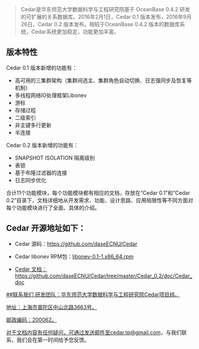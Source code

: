 ﻿>Cedar是华东师范大学数据科学与工程研究院基于 OceanBase 0.4.2 研发的可扩展的关系数据库。2016年2月1日，Cedar 0.1 版本发布，2016年9月26日，Cedar 0.2 版本发布。相较于OceanBase 0.4.2 版本的数据库系统，Cedar系统更加稳定，功能更加丰富。

<h2> 版本特性</h2>
Cedar 0.1 版本新增的功能有：

* 高可用的三集群架构（集群间选主、集群角色自动切换、日志强同步及恢复等机制）
* 多线程网络IO处理框架Libonev
* 游标
* 存储过程
* 二级索引
* 非主键多行更新
* 半连接

Cedar 0.2 版本新增的功能有：
* SNAPSHOT ISOLATION 隔离级别
* 表锁
* 基于布隆过滤器的连接
* 日志同步优化

合计11个功能模块，每个功能模块都有相应的文档，存放在“Cedar 0.1”和“Cedar 0.2”目录下，文档详细地从开发需求、功能、设计思路、应用局限性等不同方面对每个功能模块进行了全面、具体的介绍。

<h2>Cedar 开源地址如下：</h2>
<ul>
<li>
  <p>Cedar 源码：<a href="https://github.com/daseECNU/Cedar" target="_blank">https://github.com/daseECNU/Cedar</a></p>
</li>
<li>
  <p>Cedar libonev RPM包：<a href="https://github.com/daseECNU/Cedar/tree/master/Cedar_0.2/rpm" target="_blank">libonev-0.1-1.x86_64.rpm</p>
</li>
<li>
  <p>Cedar 文档：<a href="https://github.com/daseECNU/Cedar/tree/master/Cedar_0.2/doc/Cedar_doc" target="_blank">https://github.com/daseECNU/Cedar/tree/master/Cedar_0.2/doc/Cedar_doc</p></p>
</li>
</ul>

##联系我们
研发团队：华东师范大学数据科学与工程研究院Cedar项目组。

地址：上海市普陀区中山北路3663号。

邮政编码：200062。

对于文档内容有任何疑问，可通过发送邮件至cedar.tp@gmail.com，与我们联系，我们会在第一时间给予您反馈。